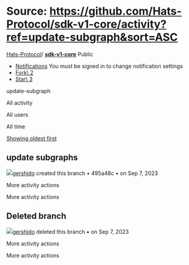 # Source: https://github.com/Hats-Protocol/sdk-v1-core/activity?ref=update-subgraph&sort=ASC

[Hats-Protocol](https://github.com/Hats-Protocol)/ **[sdk-v1-core](https://github.com/Hats-Protocol/sdk-v1-core)** Public

- [Notifications](https://github.com/login?return_to=%2FHats-Protocol%2Fsdk-v1-core) You must be signed in to change notification settings
- [Fork\\
2](https://github.com/login?return_to=%2FHats-Protocol%2Fsdk-v1-core)
- [Star\\
3](https://github.com/login?return_to=%2FHats-Protocol%2Fsdk-v1-core)


update-subgraph

All activity

All users

All time

[Showing oldest first](https://github.com/Hats-Protocol/sdk-v1-core/activity?ref=update-subgraph)

## update subgraphs

[![](https://avatars.githubusercontent.com/u/81111572?s=80&v=4)gershido](https://github.com/gershido) created this branch • 495a48c •
on Sep 7, 2023

More activity actions

More activity actions

## Deleted branch

[![](https://avatars.githubusercontent.com/u/81111572?s=80&v=4)gershido](https://github.com/gershido) deleted this branch •
on Sep 7, 2023

More activity actions

More activity actions
